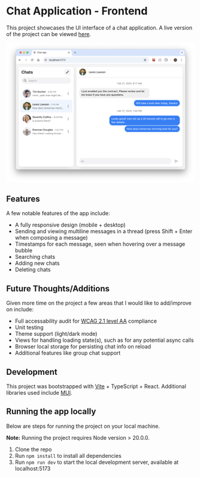 # Chat Application - Frontend

This project showcases the UI interface of a chat application. A live version of the project can be viewed [here](https://chat-app-frontend-xi-sepia.vercel.app/).

![Chat App Screenshot](screenshot/hero.png 'Chat App Screenshot')

## Features

A few notable features of the app include:

- A fully responsive design (mobile + desktop)
- Sending and viewing multiline messages in a thread (press Shift + Enter when composing a message)
- Timestamps for each message, seen when hovering over a message bubble
- Searching chats
- Adding new chats
- Deleting chats

## Future Thoughts/Additions

Given more time on the project a few areas that I would like to add/improve on include:

- Full accessability audit for [WCAG 2.1 level AA](https://www.w3.org/WAI/standards-guidelines/wcag/) compliance
- Unit testing
- Theme support (light/dark mode)
- Views for handling loading state(s), such as for any potential async calls
- Browser local storage for persisting chat info on reload
- Additional features like group chat support

## Development

This project was bootstrapped with [Vite](https://vitejs.dev/) + TypeScript + React. Additional libraries used include [MUI](https://mui.com/material-ui/).

## Running the app locally

Below are steps for running the project on your local machine.

**Note:** Running the project requires Node version > 20.0.0.

1. Clone the repo
2. Run `npm install` to install all dependencies
3. Run `npm run dev` to start the local development server, available at localhost:5173
